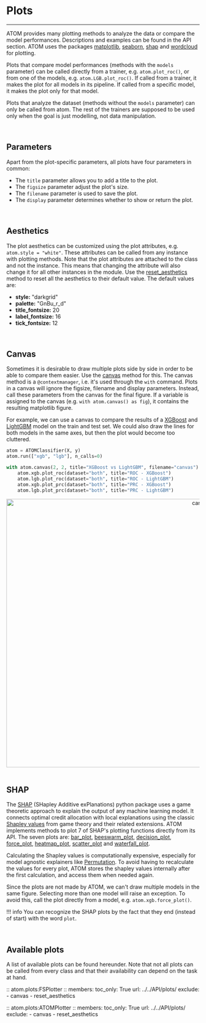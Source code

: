 # Plots
-------

ATOM provides many plotting methods to analyze the data or compare the
model performances. Descriptions and examples can be found in the API
section. ATOM uses the packages [matplotlib](https://matplotlib.org/),
[seaborn](https://seaborn.pydata.org/), [shap](https://github.com/slundberg/shap)
and [wordcloud](http://amueller.github.io/word_cloud/) for plotting.

Plots that compare model performances (methods with the `models`
parameter) can be called directly from a trainer, e.g. `atom.plot_roc()`,
or from one of the models, e.g. `atom.LGB.plot_roc()`. If called from
a trainer, it makes the plot for all models in its pipeline. If called
from a specific model, it makes the plot only for that model.

Plots that analyze the dataset (methods without the `models` parameter)
can only be called from atom. The rest of the trainers are supposed
to be used only when the goal is just modelling, not data manipulation.


<br>

## Parameters

Apart from the plot-specific parameters, all plots have four
parameters in common:

* The `title` parameter allows you to add a title to the plot.
* The `figsize` parameter adjust the plot's size.
* The `filename` parameter is used to save the plot.
* The `display` parameter determines whether to show or return the plot.

<br>

## Aesthetics

The plot aesthetics can be customized using the plot attributes, e.g.
`atom.style = "white"`. These attributes can be called from any instance
with plotting methods. Note that the plot attributes are attached to the
class and not the instance. This means that changing the attribute will
also change it for all other instances in the module. Use the
[reset_aesthetics](../../API/ATOM/atomclassifier#reset-aesthetics) method
to reset all the aesthetics to their default value. The default values are:

* **style:** "darkgrid"
* **palette:** "GnBu_r_d"
* **title_fontsize:** 20
* **label_fontsize:** 16
* **tick_fontsize:** 12

<br>

## Canvas

Sometimes it is desirable to draw multiple plots side by side in order
to be able to compare them easier. Use the [canvas](../../API/ATOM/atomclassifier/#canvas)
method for this. The canvas method is a `@contextmanager`, i.e. it's
used through the `with` command. Plots in a canvas will ignore the
figsize, filename and display parameters. Instead, call these parameters
from the canvas for the final figure. If a variable is assigned to the
canvas (e.g. `with atom.canvas() as fig`), it contains the resulting
matplotlib figure.

For example, we can use a canvas to compare the results of a [XGBoost](../../API/models/xgb)
and [LightGBM](../../API/models/lgb) model on the train and test set.
We could also draw the lines for both models in the same axes, but
then the plot would become too cluttered.

```python
atom = ATOMClassifier(X, y)
atom.run(["xgb", "lgb"], n_calls=0)

with atom.canvas(2, 2, title="XGBoost vs LightGBM", filename="canvas"):
    atom.xgb.plot_roc(dataset="both", title="ROC - XGBoost")
    atom.lgb.plot_roc(dataset="both", title="ROC - LightGBM")
    atom.xgb.plot_prc(dataset="both", title="PRC - XGBoost")
    atom.lgb.plot_prc(dataset="both", title="PRC - LightGBM")
```

<div align="center">
    <img src="../../img/plots/canvas.png" alt="canvas" width="1000" height="700"/>
</div>

<br>

## SHAP

The [SHAP](https://github.com/slundberg/shap) (SHapley Additive exPlanations)
python package uses a game theoretic approach to explain the output of
any machine learning model. It connects optimal credit allocation with
local explanations using the classic [Shapley values](https://en.wikipedia.org/wiki/Shapley_value)
from game theory and their related extensions. ATOM implements methods to
plot 7 of SHAP's plotting functions directly from its API. The seven
plots are: [bar_plot](../../API/plots/bar_plot), [beeswarm_plot](../../API/plots/beeswarm_plot),
[decision_plot](../../API/plots/decision_plot), [force_plot](../../API/plots/force_plot),
[heatmap_plot](../../API/plots/heatmap_plot), [scatter_plot](../../API/plots/scatter_plot)
and [waterfall_plot](../../API/plots/waterfall_plot).

Calculating the Shapley values is computationally expensive, especially
for model agnostic explainers like [Permutation](https://shap.readthedocs.io/en/latest/generated/shap.explainers.Permutation.html).
To avoid having to recalculate the values for every plot, ATOM stores
the shapley values internally after the first calculation, and access
them when needed again.

Since the plots are not made by ATOM, we can't draw multiple models in
the same figure. Selecting more than one model will raise an exception.
To avoid this, call the plot directly from a model, e.g. `atom.xgb.force_plot()`.

!!! info
    You can recognize the SHAP plots by the fact that they end (instead
    of start) with the word `plot`.

<br>

## Available plots

A list of available plots can be found hereunder. Note that not all
plots can be called from every class and that their availability can
depend on the task at hand.

:: atom.plots:FSPlotter
    :: members:
        toc_only: True
        url: ../../API/plots/
        exclude:
            - canvas
            - reset_aesthetics

:: atom.plots:ATOMPlotter
    :: members:
        toc_only: True
        url: ../../API/plots/
        exclude:
            - canvas
            - reset_aesthetics
